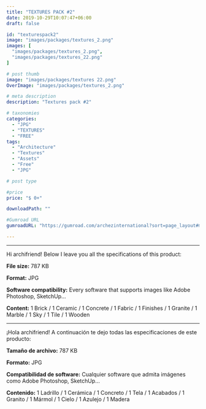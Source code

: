 ```yaml
---
title: "TEXTURES PACK #2"
date: 2019-10-29T10:07:47+06:00
draft: false

id: "texturespack2"
image: "images/packages/textures_2.png"
images: [
  "images/packages/textures_2.png",
  "images/packages/textures_22.png"
]

# post thumb
image: "images/packages/textures 22.png"
OverImage: "images/packages/textures_2.png"

# meta description
description: "Textures pack #2"

# taxonomies
categories:
  - "JPG"
  - "TEXTURES"
  - "FREE"
tags:
  - "Architecture"
  - "Textures"
  - "Assets"
  - "Free"
  - "JPG"

# post type

#price
price: "$ 0+"

downloadPath: ""

#Gumroad URL
gumroadURL: "https://gumroad.com/archezinternational?sort=page_layout#mdUZF"

---
```


___

Hi archifriend! Below I leave you all the specifications of this product:

**File size:** 787 KB

**Format:** JPG

**Software compatibility:** Every software that supports images like Adobe Photoshop, SketchUp...

**Content:** 1 Brick / 1 Ceramic / 1 Concrete / 1 Fabric / 1 Finishes / 1 Granite / 1 Marble / 1 Sky / 1 Tile / 1 Wooden

_____

¡Hola archifriend! A continuación te dejo todas las especificaciones de este producto:

**Tamaño de archivo:** 787 KB

**Formato:** JPG

**Compatibilidad de software:** Cualquier software que admita imágenes como Adobe Photoshop, SketchUp...

**Contenido:** 1 Ladrillo / 1 Cerámica / 1 Concreto / 1 Tela / 1 Acabados / 1 Granito / 1 Mármol / 1 Cielo / 1 Azulejo / 1 Madera
